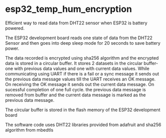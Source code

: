 # esp32_temp_hum_encryption

Efficient way to read data from DHT22 sensor when ESP32 is battery powered.

The ESP32 development board reads one state of data from the DHT22 Sensor and then goes into deep sleep mode for 20 seconds to save battery power.

The data recorded is encrypted using sha256 algorithm and the encrypted data is stored in a circular buffer. It stores 2 datasets in the circular buffer- one with previous data values and one with current data values. While communicating using UART if there is a fail or a sync message it sends out the previous data message values till the UART receives an OK message. On receiving the OK message it sends out the current data message. On sucessful completion of one full cycle. the previous data message is removed from buffer and the current data message is marked as the previous data message.

The circular buffer is stored in the flash memory of the ESP32 development board

The software code uses DHT22 libraries provided from adafruit and sha256 algorithm from mbedtls 
